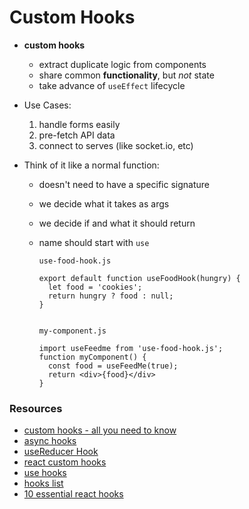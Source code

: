 # Custom Hooks

- **custom hooks**  
  - extract duplicate logic from components
  - share common **functionality**, but *not* state
  - take advance of `useEffect` lifecycle

- Use Cases:
  1. handle forms easily
  2. pre-fetch API data
  3. connect to serves (like socket.io, etc)

- Think of it like a normal function:
  - doesn't need to have a specific signature
  - we decide what it takes as args
  - we decide if and what it should return
  - name should start with `use`

        use-food-hook.js

        export default function useFoodHook(hungry) {
          let food = 'cookies';
          return hungry ? food : null;
        }


        my-component.js

        import useFeedme from 'use-food-hook.js';
        function myComponent() {
          const food = useFeedMe(true);
          return <div>{food}</div>
        }


### Resources
- [custom hooks - all you need to know](https://www.telerik.com/blogs/everything-you-need-to-create-a-custom-react-hook)
- [async hooks](https://dev.to/vinodchauhan7/react-hooks-with-async-await-1n9g)
- [useReducer Hook](https://reactjs.org/docs/hooks-reference.html#usereducer)
- [react custom hooks](https://reactjs.org/docs/hooks-custom.html)
- [use hooks](https://usehooks.com/)
- [hooks list](https://github.com/rehooks/awesome-react-hooks)
- [10 essential react hooks](https://blog.bitsrc.io/10-react-custom-hooks-you-should-have-in-your-toolbox-aa27d3f5564d)